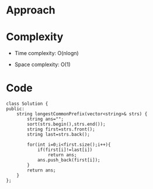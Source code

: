 # Approach
<!-- Describe your approach to solving the problem. -->

# Complexity
- Time complexity: O(nlogn)
<!-- Add your time complexity here, e.g. $$O(n)$$ -->

- Space complexity: O(1)
<!-- Add your space complexity here, e.g. $$O(n)$$ -->

# Code
```
class Solution {
public:
    string longestCommonPrefix(vector<string>& strs) {
        string ans="";
        sort(strs.begin(),strs.end());
        string first=strs.front();
        string last=strs.back();

        for(int i=0;i<first.size();i++){
            if(first[i]!=last[i])
                return ans;
            ans.push_back(first[i]);
        }
        return ans;
    }
};
```
